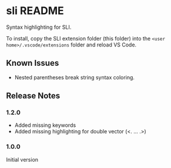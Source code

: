 # sli README

Syntax highlighting for SLI.

To install, copy the SLI extension folder (this folder) into the `<user home>/.vscode/extensions` folder and reload VS Code.

## Known Issues

- Nested parentheses break string syntax coloring.

## Release Notes

### 1.2.0

- Added missing keywords
- Added missing highlighting for double vector (<. ... .>)

### 1.0.0

Initial version
